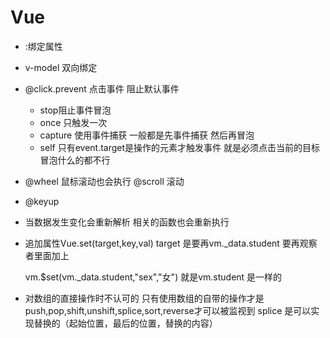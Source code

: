 # Vue

- :绑定属性
- v-model 双向绑定
- @click.prevent 点击事件 阻止默认事件
  - stop阻止事件冒泡
  - once 只触发一次
  - capture 使用事件捕获  一般都是先事件捕获 然后再冒泡
  - self 只有event.target是操作的元素才触发事件 就是必须点击当前的目标 冒泡什么的都不行

- @wheel 鼠标滚动也会执行 @scroll 滚动

- @keyup

- 当数据发生变化会重新解析  相关的函数也会重新执行

-  追加属性Vue.set(target,key,val) target 是要再vm._data.student 要再观察者里面加上

    vm.$set(vm._data.student,"sex","女")  就是vm.student 是一样的

- 对数组的直接操作时不认可的  只有使用数组的自带的操作才是 push,pop,shift,unshift,splice,sort,reverse才可以被监视到 splice 是可以实现替换的（起始位置，最后的位置，替换的内容）